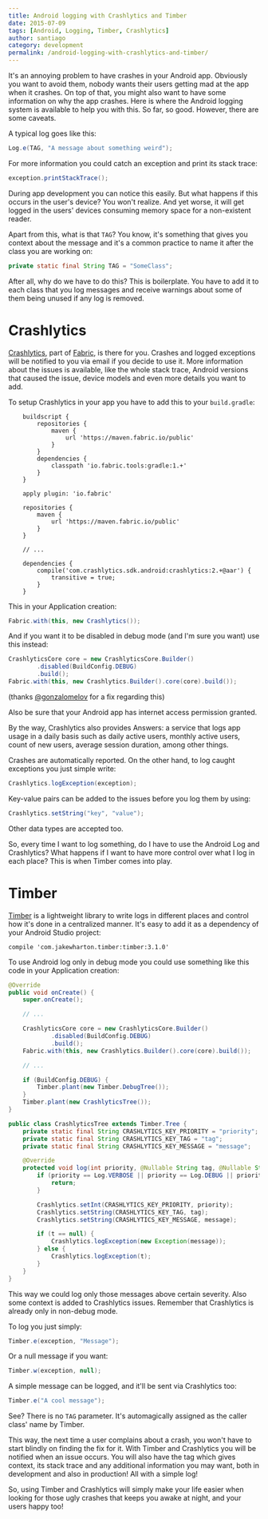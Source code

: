 ```yaml
---
title: Android logging with Crashlytics and Timber
date: 2015-07-09
tags: [Android, Logging, Timber, Crashlytics]
author: santiago
category: development
permalink: /android-logging-with-crashlytics-and-timber/
---
```


It's an annoying problem to have crashes in your Android app. Obviously you want to avoid them, nobody wants their users getting mad at the app when it crashes. On top of that, you might also want to have some information on why the app crashes. Here is where the Android logging system is available to help you with this. So far, so good. However, there are some caveats.

A typical log goes like this:

```java
Log.e(TAG, "A message about something weird");
```

For more information you could catch an exception and print its stack trace:

```java
exception.printStackTrace();
```

During app development you can notice this easily. But what happens if this occurs in the user's device? You won't realize. And yet worse, it will get logged in the users' devices consuming memory space for a non-existent reader.

Apart from this, what is that `TAG`? You know, it's something that gives you context about the message and it's a common practice to name it after the class you are working on:

```java
private static final String TAG = "SomeClass";
```

After all, why do we have to do this? This is boilerplate. You have to add it to each class that you log messages and receive warnings about some of them being unused if any log is removed.

# Crashlytics

[Crashlytics](https://get.fabric.io/crashlytics), part of [Fabric](https://get.fabric.io/), is there for you. Crashes and logged exceptions will be notified to you via email if you decide to use it. More information about the issues is available, like the whole stack trace, Android versions that caused the issue, device models and even more details you want to add.

To setup Crashlytics in your app you have to add this to your `build.gradle`:

```
    buildscript {
        repositories {
            maven {
                url 'https://maven.fabric.io/public'
            }
        }
        dependencies {
            classpath 'io.fabric.tools:gradle:1.+'
        }
    }

    apply plugin: 'io.fabric'

    repositories {
        maven {
            url 'https://maven.fabric.io/public'
        }
    }

    // ...

    dependencies {
        compile('com.crashlytics.sdk.android:crashlytics:2.+@aar') {
            transitive = true;
        }
    }
```

This in your Application creation:

```java
Fabric.with(this, new Crashlytics());
```

And if you want it to be disabled in debug mode (and I'm sure you want) use this instead:

```java
CrashlyticsCore core = new CrashlyticsCore.Builder()
        .disabled(BuildConfig.DEBUG)
        .build();
Fabric.with(this, new Crashlytics.Builder().core(core).build());
```

(thanks [@gonzalomelov](https://github.com/gonzalomelov) for a fix regarding this)

Also be sure that your Android app has internet access permission granted.

By the way, Crashlytics also provides Answers: a service that logs app usage in a daily basis such as daily active users, monthly active users, count of new users, average session duration, among other things.

Crashes are automatically reported. On the other hand, to log caught exceptions you just simple write:

```java
Crashlytics.logException(exception);
```

Key-value pairs can be added to the issues before you log them by using:

```java
Crashlytics.setString("key", "value");
```

Other data types are accepted too.

So, every time I want to log something, do I have to use the Android Log and Crashlytics? What happens if I want to have more control over what I log in each place? This is when Timber comes into play.

# Timber

[Timber](https://github.com/JakeWharton/timber) is a lightweight library to write logs in different places and control how it's done in a centralized manner. It's easy to add it as a dependency of your Android Studio project:

    compile 'com.jakewharton.timber:timber:3.1.0'

To use Android log only in debug mode you could use something like this code in your Application creation:

```java
@Override
public void onCreate() {
    super.onCreate();

    // ...

    CrashlyticsCore core = new CrashlyticsCore.Builder()
            .disabled(BuildConfig.DEBUG)
            .build();
    Fabric.with(this, new Crashlytics.Builder().core(core).build());

    // ...

    if (BuildConfig.DEBUG) {
        Timber.plant(new Timber.DebugTree());
    }
    Timber.plant(new CrashlyticsTree());
}

public class CrashlyticsTree extends Timber.Tree {
    private static final String CRASHLYTICS_KEY_PRIORITY = "priority";
    private static final String CRASHLYTICS_KEY_TAG = "tag";
    private static final String CRASHLYTICS_KEY_MESSAGE = "message";

    @Override
    protected void log(int priority, @Nullable String tag, @Nullable String message, @Nullable Throwable t) {
        if (priority == Log.VERBOSE || priority == Log.DEBUG || priority == Log.INFO) {
            return;
        }

        Crashlytics.setInt(CRASHLYTICS_KEY_PRIORITY, priority);
        Crashlytics.setString(CRASHLYTICS_KEY_TAG, tag);
        Crashlytics.setString(CRASHLYTICS_KEY_MESSAGE, message);

        if (t == null) {
            Crashlytics.logException(new Exception(message));
        } else {
            Crashlytics.logException(t);
        }
    }
}
```

This way we could log only those messages above certain severity. Also some context is added to Crashlytics issues. Remember that Crashlytics is already only in non-debug mode.

To log you just simply:

```java
Timber.e(exception, "Message");
```

Or a null message if you want:

```java
Timber.w(exception, null);
```

A simple message can be logged, and it'll be sent via Crashlytics too:

```java
Timber.e("A cool message");
```

See? There is no `TAG` parameter. It's automagically assigned as the caller class' name by Timber.

This way, the next time a user complains about a crash, you won't have to start blindly on finding the fix for it. With Timber and Crashlytics you will be notified when an issue occurs. You will also have the tag which gives context, its stack trace and any additional information you may want, both in development and also in production! All with a simple log!

So, using Timber and Crashlytics will simply make your life easier when looking for those ugly crashes that keeps you awake at night, and your users happy too!
